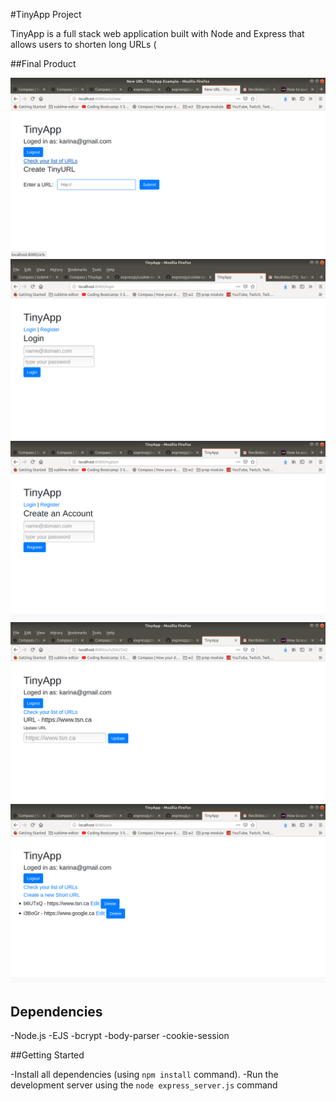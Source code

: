 #TinyApp Project

TinyApp is a full stack web application built with Node and Express that allows users to shorten long URLs (

##Final Product

!["Screenshot of the page to create a new short url"](https://github.com/karinalop/tinyApp/blob/master/docs/create-url-page.png)
!["Screenshot of the login page"](https://github.com/karinalop/tinyApp/blob/master/docs/login-page.png)
![Screenshot of the register page""](https://github.com/karinalop/tinyApp/blob/master/docs/register-page.png)
!["Screenshot of the update url page"](https://github.com/karinalop/tinyApp/blob/master/docs/update-url-page.png)
!["Screenshot of the main page showing the urls created by an user"](https://github.com/karinalop/tinyApp/blob/master/docs/urls-page.png)

## Dependencies

-Node.js
-EJS
-bcrypt
-body-parser
-cookie-session

##Getting Started

-Install all dependencies (using `npm install` command).
-Run the development server using the `node express_server.js` command

